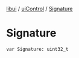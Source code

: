 [libui](../README.md) / [uiControl](README.md) / [Signature](-signature.md)

# Signature

`var Signature: uint32_t`